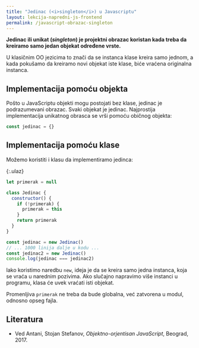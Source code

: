```yaml
---
title: "Jedinac (<i>singleton</i>) u Javascriptu"
layout: lekcija-napredni-js-frontend
permalink: /javascript-obrazac-singleton
---
```


**Jedinac ili unikat (*singleton*) je projektni obrazac koristan kada treba da kreiramo samo jedan objekat određene vrste.**

U klasičnim OO jezicima to znači da se instanca klase kreira samo jednom, a kada poku­šamo da kreiramo novi objekat iste klase, biće vraćena originalna instanca.

## Implementacija pomoću objekta

Pošto u JavaScriptu objekti mogu postojati bez klase, jedinac je podrazumevani obrazac. Svaki objekat je jedinac. Najprostija implementacija unikatnog obrasca se vrši pomoću običnog objekta:

```js
const jedinac = {}
```

## Implementacija pomoću klase

Možemo koristiti i klasu da implementiramo jedinca:

{:.ulaz}
```js
let primerak = null

class Jedinac {
  constructor() {
    if (!primerak) {
      primerak = this
    }
    return primerak
  }
}

const jedinac = new Jedinac()
// ... 1000 linija dalje u kodu ...
const jedinac2 = new Jedinac()
console.log(jedinac === jedinac2)
```

Iako koristimo naredbu `new`, ideja je da se kreira samo jedna instanca, koja se vraća u narednim pozivima. Ako slučajno napravimo više instanci u programu, klasa će uvek vraćati isti objekat.

Promenljiva `primerak` ne treba da bude globalna, već zatvorena u modul, odnosno opseg fajla.

## Literatura

- Ved Antani, Stojan Stefanov, *Objektno-orjentisan JavaScript*, Beograd, 2017.